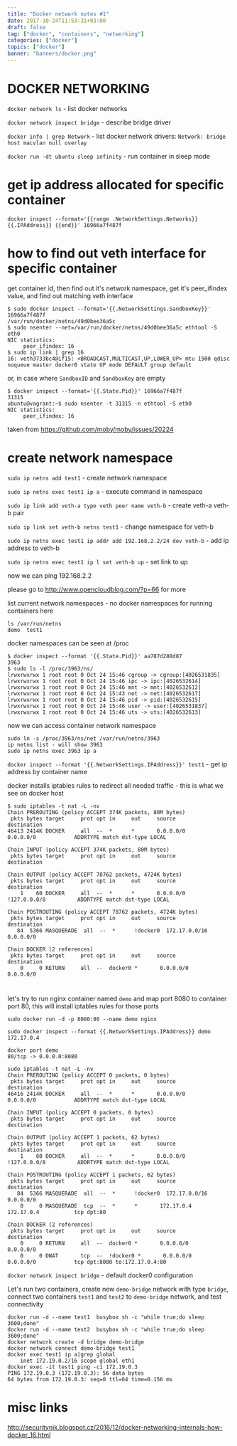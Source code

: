 ```yaml
---
title: "Docker network notes #1"
date: 2017-10-24T11:53:31+03:00
draft: false
tag: ["docker", "containers", "networking"]
categories: ["docker"]
topics: ["docker"]
banner: "banners/docker.png"
---
```



# DOCKER NETWORKING

`docker network ls` - list docker networks

`docker network inspect bridge` - describe bridge driver

`docker info | grep Network` - list docker network drivers: `Network: bridge host macvlan null overlay`

`docker run -dt ubuntu sleep infinity` - run container in sleep mode


# get ip address allocated for specific container

`docker inspect --format='{{range .NetworkSettings.Networks}}{{.IPAddress}} {{end}}' 16966a7f487f`

# how to find out veth interface for specific container

get container id, then find out it's network namespace, get it's peer_ifindex value, and find out matching veth interface

```
$ sudo docker inspect --format='{{.NetworkSettings.SandboxKey}}' 16966a7f487f
/var/run/docker/netns/49d0bee36a5c
$ sudo nsenter --net=/var/run/docker/netns/49d0bee36a5c ethtool -S eth0
NIC statistics:
     peer_ifindex: 16
$ sudo ip link | grep 16
16: veth3733bc4@if15: <BROADCAST,MULTICAST,UP,LOWER_UP> mtu 1500 qdisc noqueue master docker0 state UP mode DEFAULT group default
```
or, in case where `SandboxID` and `SandboxKey` are empty

```
$ docker inspect --format='{{.State.Pid}}' 16966a7f487f
31315
ubuntu@vagrant:~$ sudo nsenter -t 31315 -n ethtool -S eth0
NIC statistics:
     peer_ifindex: 16
```

taken from https://github.com/moby/moby/issues/20224




# create network namespace

`sudo ip netns add test1` - create network namespace

`sudo ip netns exec test1 ip a` - execute command in namespace

`sudo ip link add veth-a type veth peer name veth-b` - create veth-a veth-b pair

`sudo ip link set veth-b netns test1` - change namespace for veth-b

`sudo ip netns exec test1 ip addr add 192.168.2.2/24 dev veth-b` - add ip address to veth-b

`sudo ip netns exec test1 ip l set veth-b up` - set link to up

now we can ping 192.168.2.2

please go to http://www.opencloudblog.com/?p=66 for more

list current network namespaces - no docker namespaces for running containers here

```
ls /var/run/netns
demo  test1
```

docker namespaces can be seen at /proc


```
$ docker inspect --format '{{.State.Pid}}' aa787d288d87
3963
$ sudo ls -l /proc/3963/ns/
lrwxrwxrwx 1 root root 0 Oct 24 15:46 cgroup -> cgroup:[4026531835]
lrwxrwxrwx 1 root root 0 Oct 24 15:46 ipc -> ipc:[4026532614]
lrwxrwxrwx 1 root root 0 Oct 24 15:46 mnt -> mnt:[4026532612]
lrwxrwxrwx 1 root root 0 Oct 24 15:43 net -> net:[4026532617]
lrwxrwxrwx 1 root root 0 Oct 24 15:46 pid -> pid:[4026532615]
lrwxrwxrwx 1 root root 0 Oct 24 15:46 user -> user:[4026531837]
lrwxrwxrwx 1 root root 0 Oct 24 15:46 uts -> uts:[4026532613]

```

now we can access container network namespace


```
sudo ln -s /proc/3963/ns/net /var/run/netns/3963
ip netns list - will show 3963
sudo ip netns exec 3963 ip a
```

`docker inspect --format '{{.NetworkSettings.IPAddress}}' test1` - get ip address by container name

docker installs iptables rules to redirect all needed traffic - this is what we see on docker host

```
$ sudo iptables -t nat -L -nv
Chain PREROUTING (policy ACCEPT 374K packets, 80M bytes)
 pkts bytes target     prot opt in     out     source               destination
46413 2414K DOCKER     all  --  *      *       0.0.0.0/0            0.0.0.0/0            ADDRTYPE match dst-type LOCAL

Chain INPUT (policy ACCEPT 374K packets, 80M bytes)
 pkts bytes target     prot opt in     out     source               destination

Chain OUTPUT (policy ACCEPT 78762 packets, 4724K bytes)
 pkts bytes target     prot opt in     out     source               destination
    1    60 DOCKER     all  --  *      *       0.0.0.0/0           !127.0.0.0/8          ADDRTYPE match dst-type LOCAL

Chain POSTROUTING (policy ACCEPT 78762 packets, 4724K bytes)
 pkts bytes target     prot opt in     out     source               destination
   84  5366 MASQUERADE  all  --  *      !docker0  172.17.0.0/16        0.0.0.0/0

Chain DOCKER (2 references)
 pkts bytes target     prot opt in     out     source               destination
    0     0 RETURN     all  --  docker0 *       0.0.0.0/0            0.0.0.0/0
```

#

let's try to run nginx container named `demo` and map port 8080 to container port 80,
this will install iptables rules for those ports

```
sudo docker run -d -p 8080:80 --name demo nginx

sudo docker inspect --format {{.NetworkSettings.IPAddress}} demo
172.17.0.4

docker port demo
80/tcp -> 0.0.0.0:8080

sudo iptables -t nat -L -nv
Chain PREROUTING (policy ACCEPT 0 packets, 0 bytes)
 pkts bytes target     prot opt in     out     source               destination
46416 2414K DOCKER     all  --  *      *       0.0.0.0/0            0.0.0.0/0            ADDRTYPE match dst-type LOCAL

Chain INPUT (policy ACCEPT 0 packets, 0 bytes)
 pkts bytes target     prot opt in     out     source               destination

Chain OUTPUT (policy ACCEPT 1 packets, 62 bytes)
 pkts bytes target     prot opt in     out     source               destination
    1    60 DOCKER     all  --  *      *       0.0.0.0/0           !127.0.0.0/8          ADDRTYPE match dst-type LOCAL

Chain POSTROUTING (policy ACCEPT 1 packets, 62 bytes)
 pkts bytes target     prot opt in     out     source               destination
   84  5366 MASQUERADE  all  --  *      !docker0  172.17.0.0/16        0.0.0.0/0
    0     0 MASQUERADE  tcp  --  *      *       172.17.0.4           172.17.0.4           tcp dpt:80

Chain DOCKER (2 references)
 pkts bytes target     prot opt in     out     source               destination
    0     0 RETURN     all  --  docker0 *       0.0.0.0/0            0.0.0.0/0
    0     0 DNAT       tcp  --  !docker0 *       0.0.0.0/0            0.0.0.0/0            tcp dpt:8080 to:172.17.0.4:80

```

`docker network inspect bridge` - default docker0 configuration


Let's run two containers, create new `demo-bridge` network with type `bridge`,
connect two containers `test1` and `test2` to `demo-bridge` network, and test connectivity

```
docker run -d --name test1  busybox sh -c "while true;do sleep 3600;done"
docker run -d --name test2  busybox sh -c "while true;do sleep 3600;done"
docker network create -d bridge demo-bridge
docker network connect demo-bridge test1
docker exec test1 ip a|grep global
    inet 172.19.0.2/16 scope global eth1
docker exec -it test1 ping -c1 172.19.0.3
PING 172.19.0.3 (172.19.0.3): 56 data bytes
64 bytes from 172.19.0.3: seq=0 ttl=64 time=0.156 ms

```


# misc links

http://securitynik.blogspot.cz/2016/12/docker-networking-internals-how-docker_16.html
